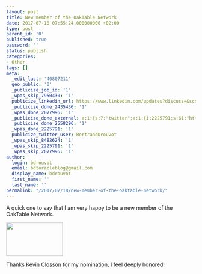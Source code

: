 ```yaml
---
layout: post
title: New member of the OakTable Network
date: 2017-07-18 07:55:24.000000000 +02:00
type: post
parent_id: '0'
published: true
password: ''
status: publish
categories:
- Other
tags: []
meta:
  _edit_last: '40807211'
  geo_public: '0'
  _publicize_job_id: '1'
  _wpas_skip_7950430: '1'
  publicize_linkedin_url: https://www.linkedin.com/updates?discuss=&scope=16310177&stype=M&topic=6292969832644247552&type=U&a=0l1t
  _publicize_done_2435436: '1'
  _wpas_done_2077996: '1'
  _publicize_done_external: a:1:{s:7:"twitter";a:1:{i:2225791;s:61:"https://twitter.com/BertrandDrouvot/status/887204144834117632";}}
  _publicize_done_2558296: '1'
  _wpas_done_2225791: '1'
  publicize_twitter_user: BertrandDrouvot
  _wpas_skip_8482624: '1'
  _wpas_skip_2225791: '1'
  _wpas_skip_2077996: '1'
author:
  login: bdrouvot
  email: bdtoracleblog@gmail.com
  display_name: bdrouvot
  first_name: ''
  last_name: ''
permalink: "/2017/07/18/new-member-of-the-oaktable-network/"
---
```


A quick one to say that I am very happy to be a new member of the OakTable Network.

<img src="{{ site.baseurl }}/assets/images/oak_logo.jpg" class="aligncenter size-full wp-image-3196" width="150" height="89" />

Thanks [Kevin Closson](http://www.oaktable.net/users/kevinclosson) for my nomination, I feel deeply honored!
